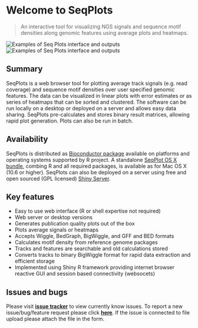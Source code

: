 Welcome to **SeqPlots**
=======================
> An interactive tool for visualizing NGS signals and sequence motif densities along genomic features using average plots and heatmaps.

![Examples of Seq Plots interface and outputs](wiki/img/ico_full_color.png)
![Examples of Seq Plots interface and outputs](wiki/img/SeqPlots_fig1_web.png)

Summary
-------
SeqPlots is a web browser tool for plotting average track signals (e.g. read coverage) and sequence motif densities over user specified genomic features. The data can be visualized in linear plots with error estimates or as series of heatmaps that can be sorted and clustered. The software can be run locally on a desktop or deployed on a server and allows easy data sharing.  SeqPlots pre-calculates and stores binary result matrices, allowing rapid plot generation.  Plots can also be run in batch.

Availability
------------
SeqPlots is distributed as [Bioconductor package](http://www.bioconductor.org/packages/release/bioc/html/seqplots.html) available on platforms and operating systems supported by R project. A standalone [SeqPlot OS X bundle](https://github.com/Przemol/seqplots_osx/zipball/master), combing R and all required packages, is available as for Mac OS X (10.6 or higher). SeqPlots can also be deployed on a server using free and open sourced (GPL licensed) [Shiny Server](https://github.com/rstudio/shiny-server).

Key features
------------
- Easy to use web interface (R or shell expertise not required)
- Web server or desktop versions
-	Generates publication quality plots out of the box
-	Plots average signals or heatmaps
-	Accepts Wiggle, BedGraph, BigWiggle, and GFF and BED formats
-	Calculates motif density from reference genome packages
-	Tracks and features are searchable and old calculations stored
-	Converts tracks to binary BigWiggle format for rapid data extraction and efficient storage
-	Implemented using Shiny R framework providing internet browser reactive GUI and session based connectivity (websocets)

Issues and bugs
---------------
Please visit [**issue tracker**](https://github.com/Przemol/seqplots/issues) to view currently know issues. To report a new issue/bug/feature request please click [**here**](https://github.com/Przemol/seqplots/issues/new). If the issue is connected to file upload please attach the file in the form.
